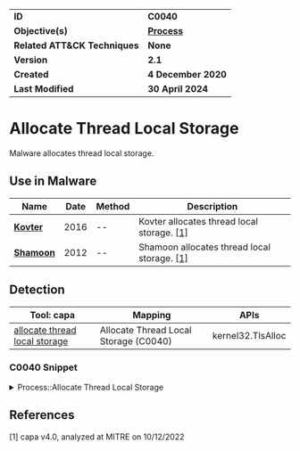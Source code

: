 <table>
<tr>
<td><b>ID</b></td>
<td><b>C0040</b></td>
</tr>
<tr>
<td><b>Objective(s)</b></td>
<td><b><a href="../process">Process</a></b></td>
</tr>
<tr>
<td><b>Related ATT&CK Techniques</b></td>
<td><b>None</b></td>
</tr>
<tr>
<td><b>Version</b></td>
<td><b>2.1</b></td>
</tr>
<tr>
<td><b>Created</b></td>
<td><b>4 December 2020</b></td>
</tr>
<tr>
<td><b>Last Modified</b></td>
<td><b>30 April 2024</b></td>
</tr>
</table>


# Allocate Thread Local Storage

Malware allocates thread local storage. 

## Use in Malware

|Name|Date|Method|Description|
|---|---|---|---|
|[**Kovter**](../../xample-malware/kovter.md)|2016|--|Kovter allocates thread local storage. [[1]](#1)|
|[**Shamoon**](../../xample-malware/shamoon.md)|2012|--|Shamoon allocates thread local storage. [[1]](#1)|

## Detection

|Tool: capa|Mapping|APIs|
|---|---|---|
|[allocate thread local storage](https://github.com/mandiant/capa-rules/blob/master/host-interaction/thread/tls/allocate-thread-local-storage.yml)|Allocate Thread Local Storage (C0040)|kernel32.TlsAlloc|

### C0040 Snippet
<details>
<summary> Process::Allocate Thread Local Storage </summary>
SHA256: 0b8e662e7e595ef56396a298c367b74721d66591d856e8a8241fcdd60d08373c
Location: 0x4142CB
<pre>
call    dword ptr [->KERNEL32.DLL::TlsAlloc]    ; call Windows API function to allocate thread local storage
</pre>
</details>

## References

<a name="1">[1]</a> capa v4.0, analyzed at MITRE on 10/12/2022

